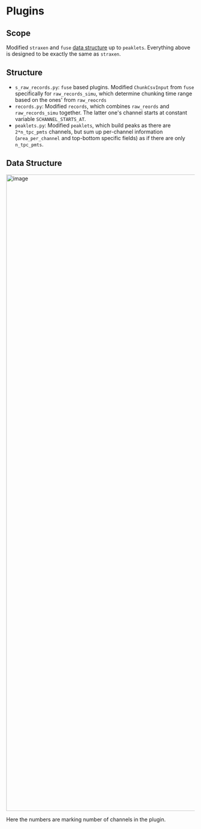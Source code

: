 # Plugins

## Scope

Modified `straxen` and `fuse` [data structure](https://straxen.readthedocs.io/en/latest/reference/datastructure_nT.html) up to `peaklets`. Everything above is designed to be exactly the same as `straxen`.

## Structure

- `s_raw_records.py`: `fuse` based plugins. Modified `ChunkCsvInput` from `fuse ` specifically for  `raw_records_simu`, which determine chunking time range based on the ones' from `raw_reocrds`
- `records.py`: Modified `records`, which combines `raw_reords` and `raw_records_simu` together. The latter one's channel starts at constant variable `SCHANNEL_STARTS_AT`.
- `peaklets.py`: Modified `peaklets`, which build peaks as there are `2*n_tpc_pmts` channels, but sum up per-channel information (`area_per_channel` and top-bottom specific fields) as if there are only `n_tpc_pmts`.

## Data Structure

<img width="1700" alt="image" src="https://github.com/FaroutYLq/saltax/assets/47046530/5042d5cd-d42f-4a56-8904-b4911c5efe1c">


Here the numbers are marking number of channels in the plugin.
